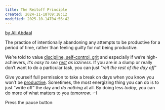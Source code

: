 ```yaml
---
title: The Reitoff Principle
created: 2024-11-18T09:18:12
modified: 2025-10-14T04:56:42
---
```


[by Ali Abdaal](https://aliabdaal.com/newsletter/the-reitoff-principle-for-productivity/)

The practice of intentionally abandoning any attempts to be productive for a period of time, rather than feeling guilty for not being productive.

We’re told to value [discipline, self-control, grit](every-single-day-chop-wood-carry-waters.md) and especially if we’re high-achievers, _it’s easy to see [rest](the-most-productive-people-prioritize-intentional-rest.md) as laziness_. If you are in a slump or really don’t want to do a particular task, you can just “_reit the rest of the day off_”

Give yourself full permission to take a break on days when you know you won’t be [productive](Productivity.md). Sometimes, the most energizing thing you can do is to just “write off” the day and _do nothing_ at all. By doing less _today_, you can do more of what matters to you _tomorrow_. :-)

Press the pause button
